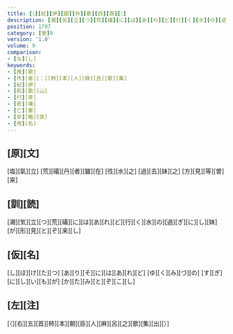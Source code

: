 ```yaml
---
title: [（][紀][伊][國][作][歌][四][首][）]
description: [潮][気][立][つ][荒][礒][に][は][あ][れ][ど][行][く][水][の][過][ぎ][に][し][妹][が][形][見][と][ぞ][来][し]
position: 1797
category: [巻]9
version: '1.0'
volume: 9
comparison:
- [な][し]
keywords:
- [挽][歌]
- [作][者][：][柿][本][人][麻][呂][歌][集]
- [紀][伊]
- [和][歌][山]
- [行][幸]
- [悲][嘆]
- [亡][妻]
- [非][略][体]
- [地][名]
---
```


## [原][文]

[塩][氣][立] [荒][礒][丹][者][雖][在] [徃][水][之] [過][去][妹][之] [方][見][等][曽][来]

## [訓][読]

[潮][気][立][つ][荒][礒][に][は][あ][れ][ど][行][く][水][の][過][ぎ][に][し][妹][が][形][見][と][ぞ][来][し]

## [仮][名]

[し][ほ][け][た][つ] [あ][り][そ][に][は][あ][れ][ど] [ゆ][く][み][づ][の] [す][ぎ][に][し][い][も][が] [か][た][み][と][ぞ][こ][し]

## [左][注]

[（][右][五][首][柿][本][朝][臣][人][麻][呂][之][歌][集][出][）]
